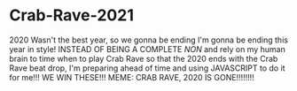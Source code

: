 # Crab-Rave-2021
2020 Wasn't the best year, so we gonna be ending I'm gonna be ending this year in style! INSTEAD OF BEING A COMPLETE *NON* and 
rely on my human brain to time when to play Crab Rave so that the 2020 ends with the Crab Rave beat drop, I'm preparing ahead of time
and using JAVASCRIPT to do it for me!!! WE WIN THESE!!! MEME: CRAB RAVE, 2020 IS GONE!!!!!!!!
